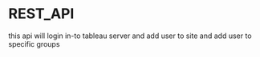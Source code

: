 # REST_API
this api will login in-to tableau server and add user to site and add user to specific groups
